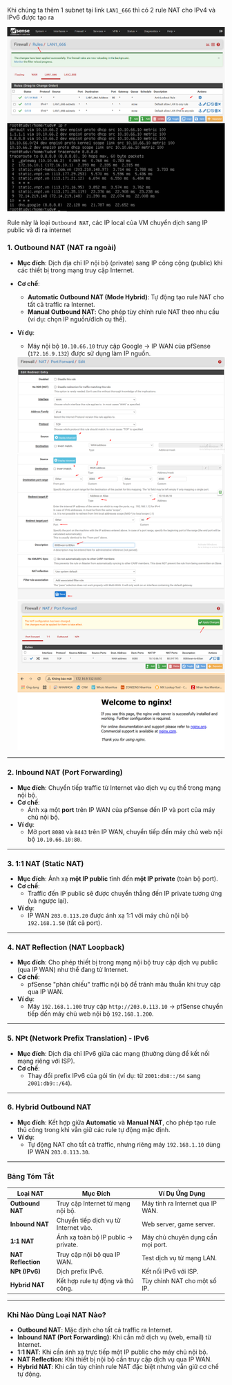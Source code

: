 Khi chúng ta thêm 1 subnet tại link ``LAN1_666`` thì có 2 rule NAT cho IPv4 và IPv6 được tạo ra

  <img src="pFsenseimages/Screenshot_59.png">
  <img src="pFsenseimages/Screenshot_60.png">

Rule này là loại ``Outbound NAT``, các IP local của VM chuyển dịch sang IP public và đi ra internet 

### **1. Outbound NAT (NAT ra ngoài)**
- **Mục đích**: Dịch địa chỉ IP nội bộ (private) sang IP công cộng (public) khi các thiết bị trong mạng truy cập Internet.  
- **Cơ chế**:  
  - **Automatic Outbound NAT (Mode Hybrid)**: Tự động tạo rule NAT cho tất cả traffic ra Internet.  
  - **Manual Outbound NAT**: Cho phép tùy chỉnh rule NAT theo nhu cầu (ví dụ: chọn IP nguồn/đích cụ thể).  
- **Ví dụ**:  
  - Máy nội bộ `10.10.66.10` truy cập Google → IP WAN của pfSense (`172.16.9.132`) được sử dụng làm IP nguồn.  

  <img src="pFsenseimages/Screenshot_62.png">
  <img src="pFsenseimages/Screenshot_63.png">
  <img src="pFsenseimages/Screenshot_64.png">
  <img src="pFsenseimages/Screenshot_65.png">
  <img src="pFsenseimages/Screenshot_66.png">
---

### **2. Inbound NAT (Port Forwarding)**
- **Mục đích**: Chuyển tiếp traffic từ Internet vào dịch vụ cụ thể trong mạng nội bộ.  
- **Cơ chế**:  
  - Ánh xạ một **port** trên IP WAN của pfSense đến IP và port của máy chủ nội bộ.  
- **Ví dụ**:  
  - Mở port `8080` và `8443` trên IP WAN, chuyển tiếp đến máy chủ web nội bộ `10.10.66.10:80`.  

---

### **3. 1:1 NAT (Static NAT)**  
- **Mục đích**: Ánh xạ **một IP public** tĩnh đến **một IP private** (toàn bộ port).  
- **Cơ chế**:  
  - Traffic đến IP public sẽ được chuyển thẳng đến IP private tương ứng (và ngược lại).  
- **Ví dụ**:  
  - IP WAN `203.0.113.20` được ánh xạ 1:1 với máy chủ nội bộ `192.168.1.50` (tất cả port).  

---

### **4. NAT Reflection (NAT Loopback)**  
- **Mục đích**: Cho phép thiết bị trong mạng nội bộ truy cập dịch vụ public (qua IP WAN) như thể đang từ Internet.  
- **Cơ chế**:  
  - pfSense "phản chiếu" traffic nội bộ để tránh mâu thuẫn khi truy cập qua IP WAN.  
- **Ví dụ**:  
  - Máy `192.168.1.100` truy cập `http://203.0.113.10` → pfSense chuyển tiếp đến máy chủ web nội bộ `192.168.1.200`.  

---

### **5. NPt (Network Prefix Translation) - IPv6**  
- **Mục đích**: Dịch địa chỉ IPv6 giữa các mạng (thường dùng để kết nối mạng riêng với ISP).  
- **Cơ chế**:  
  - Thay đổi prefix IPv6 của gói tin (ví dụ: từ `2001:db8::/64` sang `2001:db9::/64`).  

---

### **6. Hybrid Outbound NAT**  
- **Mục đích**: Kết hợp giữa **Automatic** và **Manual NAT**, cho phép tạo rule thủ công trong khi vẫn giữ các rule tự động mặc định.  
- **Ví dụ**:  
  - Tự động NAT cho tất cả traffic, nhưng riêng máy `192.168.1.10` dùng IP WAN `203.0.113.30`.  

---

### **Bảng Tóm Tắt**
| Loại NAT              | Mục Đích                              | Ví Dụ Ứng Dụng                     |
|-----------------------|---------------------------------------|-------------------------------------|
| **Outbound NAT**      | Truy cập Internet từ mạng nội bộ.     | Máy tính ra Internet qua IP WAN.    |
| **Inbound NAT**       | Chuyển tiếp dịch vụ từ Internet vào.  | Web server, game server.            |
| **1:1 NAT**           | Ánh xạ toàn bộ IP public → private.   | Máy chủ chuyên dụng cần mọi port.   |
| **NAT Reflection**    | Truy cập nội bộ qua IP WAN.           | Test dịch vụ từ mạng LAN.           |
| **NPt (IPv6)**        | Dịch prefix IPv6.                     | Kết nối IPv6 với ISP.               |
| **Hybrid NAT**        | Kết hợp rule tự động và thủ công.      | Tùy chỉnh NAT cho một số IP.        |

---

### **Khi Nào Dùng Loại NAT Nào?**
- **Outbound NAT**: Mặc định cho tất cả traffic ra Internet.  
- **Inbound NAT (Port Forwarding)**: Khi cần mở dịch vụ (web, email) từ Internet.  
- **1:1 NAT**: Khi cần ánh xạ trực tiếp một IP public cho máy chủ nội bộ.  
- **NAT Reflection**: Khi thiết bị nội bộ cần truy cập dịch vụ qua IP WAN.  
- **Hybrid NAT**: Khi cần tùy chỉnh rule NAT đặc biệt nhưng vẫn giữ cơ chế tự động. 